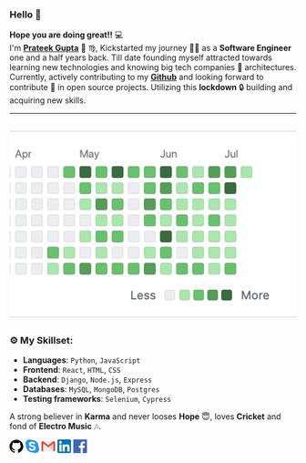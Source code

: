 ### Hello :wave:
**Hope you are doing great!!** :computer: <br> I'm **[Prateek Gupta](https://www.linkedin.com/in/prateek-gupta-6057a2a3/)** :man: :virgo:, Kickstarted my journey :running_man: as a **Software Engineer** one and a half years back. Till date founding myself attracted towards learning new technologies and knowing big tech companies :office: architectures.<br>
Currently, actively contributing to my **[Github](https://github.com/Prat9501?tab=repositories)** and looking forward to contribute :open_hands: in open source projects. Utilizing this **lockdown** :lock: building and acquiring new skills. 

---
[![](icons/github_contribution.png)](https://github.com/Prat9501)
---

### :gear: My Skillset:

- **Languages**: `Python`, `JavaScript`
- **Frontend**: `React`, `HTML`, `CSS`
- **Backend**: `Django`, `Node.js`, `Express`
- **Databases**: `MySQL`, `MongoDB`, `Postgres`
- **Testing frameworks**: `Selenium`, `Cypress`

A strong believer in **Karma** and never looses **Hope** :innocent:, loves **Cricket** and fond of **Electro Music** :notes:.

<!-- <br>
<h2 align="center">Connect me with :hand:</h2>
<br> -->
[![](icons/github-24.png)](https://github.com/Prat9501) [![](icons/skype-24.png)](https://join.skype.com/invite/YMq9Drjbfddr) [![](icons/gmail-24.png)](mailto:prateekg.9501@gmail.com) [![](icons/linkedin-24.png)](https://www.linkedin.com/in/prateek-gupta-6057a2a3/) [![](icons/facebook-24.png)](https://www.facebook.com/prateek.gupta.31149359) 